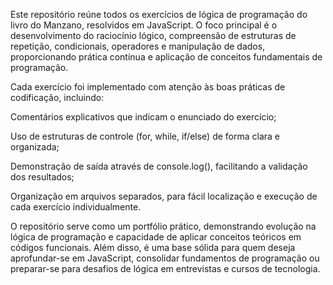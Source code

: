 Este repositório reúne todos os exercícios de lógica de programação do livro do Manzano, resolvidos em JavaScript. O foco principal é o desenvolvimento do raciocínio lógico, compreensão de estruturas de repetição, condicionais, operadores e manipulação de dados, proporcionando prática contínua e aplicação de conceitos fundamentais de programação.

Cada exercício foi implementado com atenção às boas práticas de codificação, incluindo:

Comentários explicativos que indicam o enunciado do exercício;

Uso de estruturas de controle (for, while, if/else) de forma clara e organizada;

Demonstração de saída através de console.log(), facilitando a validação dos resultados;

Organização em arquivos separados, para fácil localização e execução de cada exercício individualmente.

O repositório serve como um portfólio prático, demonstrando evolução na lógica de programação e capacidade de aplicar conceitos teóricos em códigos funcionais. Além disso, é uma base sólida para quem deseja aprofundar-se em JavaScript, consolidar fundamentos de programação ou preparar-se para desafios de lógica em entrevistas e cursos de tecnologia.
